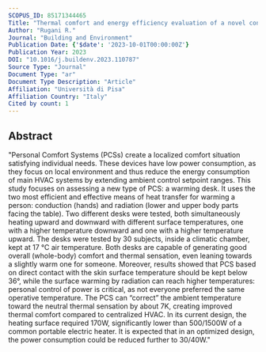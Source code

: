 ```yaml
---
SCOPUS_ID: 85171344465
Title: "Thermal comfort and energy efficiency evaluation of a novel conductive-radiative Personal Comfort System"
Author: "Rugani R."
Journal: "Building and Environment"
Publication Date: {'$date': '2023-10-01T00:00:00Z'}
Publication Year: 2023
DOI: "10.1016/j.buildenv.2023.110787"
Source Type: "Journal"
Document Type: "ar"
Document Type Description: "Article"
Affiliation: "Università di Pisa"
Affiliation Country: "Italy"
Cited by count: 1
---
```


## Abstract
"Personal Comfort Systems (PCSs) create a localized comfort situation satisfying individual needs. These devices have low power consumption, as they focus on local environment and thus reduce the energy consumption of main HVAC systems by extending ambient control setpoint ranges. This study focuses on assessing a new type of PCS: a warming desk. It uses the two most efficient and effective means of heat transfer for warming a person: conduction (hands) and radiation (lower and upper body parts facing the table). Two different desks were tested, both simultaneously heating upward and downward with different surface temperatures, one with a higher temperature downward and one with a higher temperature upward. The desks were tested by 30 subjects, inside a climatic chamber, kept at 17 °C air temperature. Both desks are capable of generating good overall (whole-body) comfort and thermal sensation, even leaning towards a slightly warm one for someone. Moreover, results showed that PCS based on direct contact with the skin surface temperature should be kept below 36°, while the surface warming by radiation can reach higher temperatures: personal control of power is critical, as not everyone preferred the same operative temperature. The PCS can “correct” the ambient temperature toward the neutral thermal sensation by about 7K, creating improved thermal comfort compared to centralized HVAC. In its current design, the heating surface required 170W, significantly lower than 500/1500W of a common portable electric heater. It is expected that in an optimized design, the power consumption could be reduced further to 30/40W."

